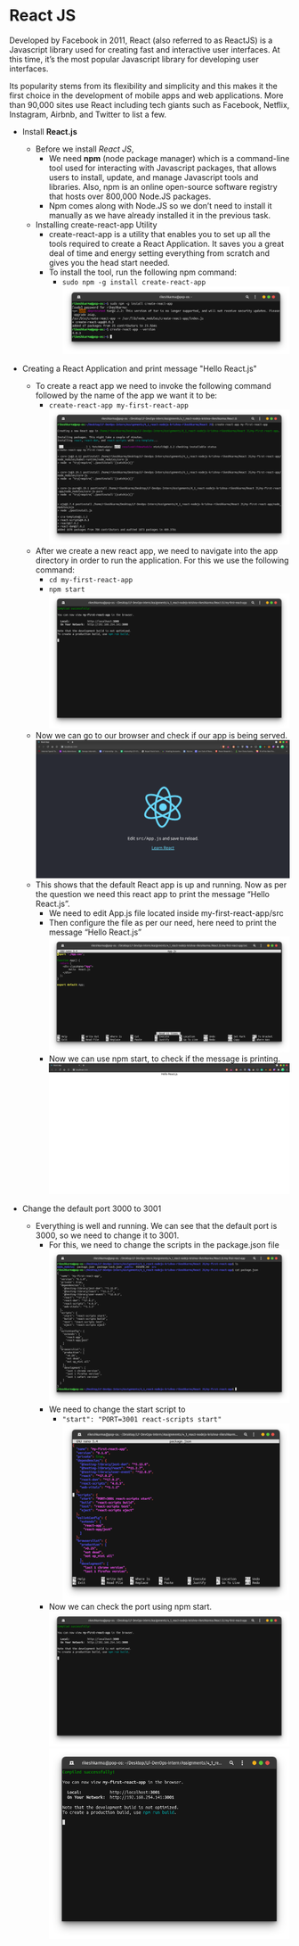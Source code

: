 # React JS

Developed by Facebook in 2011, React (also referred to as ReactJS) is a Javascript library used for creating fast and interactive user interfaces. At this time, it’s the most popular Javascript library for developing user interfaces.

Its popularity stems from its flexibility and simplicity and this makes it the first choice in the development of mobile apps and web applications. More than 90,000 sites use React including tech giants such as Facebook, Netflix, Instagram, Airbnb, and Twitter to list a few.

- Install **React.js**
  - Before we install *React JS*, 
    - We need **npm** (node package manager) which is a command-line tool used for interacting with Javascript packages, that allows users to install, update, and manage Javascript tools and libraries. Also, npm is an online open-source software registry that hosts over 800,000 Node.JS packages. 
    - Npm comes along with Node.JS so we don’t need to install it manually as we have already installed it in the previous task.
  - Installing create-react-app Utility
    - create-react-app is a utility that enables you to set up all the tools required to create a React Application. It saves you a great deal of time and energy setting everything from scratch and gives you the head start needed.
    - To install the tool, run the following npm command:
      - `sudo npm -g install create-react-app`<br/>
    ![install create-react-app utility](https://github.com/LF-DevOps-Intern/4_1_react-nodejs-krishna-rikeshkarma/blob/main/React%20JS/snapshots/install%20create-react-app%20Utility%20and%20check%20version.png.png)

- Creating a React Application and print message "Hello React.js"
  - To create a react app we need to invoke the following command followed by the name of the app we want it to be:
    - `create-react-app my-first-react-app`<br/>
    ![create new react app](https://github.com/LF-DevOps-Intern/4_1_react-nodejs-krishna-rikeshkarma/blob/main/React%20JS/snapshots/createt%20new%20react%20app.png)
  - After we create a new react app, we need to navigate into the app directory in order to run the application. For this we use the following command:
    - `cd my-first-react-app`
    - `npm start`<br/>
    ![start npm](https://github.com/LF-DevOps-Intern/4_1_react-nodejs-krishna-rikeshkarma/blob/main/React%20JS/snapshots/run%20the%20application.png)
  - Now we can go to our browser and check if our app is being served.<br/>
    ![application being served](https://github.com/LF-DevOps-Intern/4_1_react-nodejs-krishna-rikeshkarma/blob/main/React%20JS/snapshots/application%20being%20served.png)
  - This shows that the default React app is up and running. Now as per the question we need this react app to print the message “Hello React.js”.
    - We need to edit App.js file located inside my-first-react-app/src
    - Then configure the file as per our need, here need to print the message “Hello React.js”<br/>
    ![print Hello React.js](https://github.com/LF-DevOps-Intern/4_1_react-nodejs-krishna-rikeshkarma/blob/main/React%20JS/snapshots/print%20Hello%20React.js.png)
    - Now we can use npm start, to check if the message is printing.<br/>
    ![on port 3000](https://github.com/LF-DevOps-Intern/4_1_react-nodejs-krishna-rikeshkarma/blob/main/React%20JS/snapshots/printed%20hello%20reactjs.png)
	

- Change the default port 3000 to 3001
  - Everything is well and running. We can see that the default port is 3000, so we need to change it to 3001.
    - For this, we need to change the scripts in the package.json file<br/>
    ![package json](https://github.com/LF-DevOps-Intern/4_1_react-nodejs-krishna-rikeshkarma/blob/main/React%20JS/snapshots/package%20json.png)
    - We need to change the start script to 
      - `"start": "PORT=3001 react-scripts start"`<br/>
    ![start script modified](https://github.com/LF-DevOps-Intern/4_1_react-nodejs-krishna-rikeshkarma/blob/main/React%20JS/snapshots/start%20script%20changed.png)
    - Now we can check the port using npm start.<br/>
    ![run the application](https://github.com/LF-DevOps-Intern/4_1_react-nodejs-krishna-rikeshkarma/blob/main/React%20JS/snapshots/run%20the%20application.png)<br/>
    ![print hello react.js](https://github.com/LF-DevOps-Intern/4_1_react-nodejs-krishna-rikeshkarma/blob/main/React%20JS/snapshots/port%203001.png)
    

	
